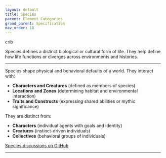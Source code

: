 ```yaml
---
layout: default
title: Species
parent: Element Categories
grand_parent: Specification
nav_order: 18
---
```


<span class="material-symbols-outlined">crib</span>

Species defines a distinct biological or cultural form of life. They help define how life functions or diverges across environments and histories.

--- 
  
Species shape physical and behavioral defaults of a world. They interact with:

- **Characters and Creatures** (defined as members of species)
- **Locations and Zones** (determining habitat and environmental interaction)
- **Traits and Constructs** (expressing shared abilities or mythic significance)

They are distinct from:

- **Characters** (individual agents with goals and identity)
- **Creatures** (instinct-driven individuals)
- **Collectives** (behavioral groups of individuals)

[Species discussions on GitHub](https://github.com/OnlyWorlds/OnlyWorlds/discussions/categories/species)

---
 